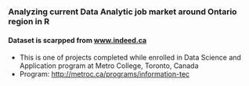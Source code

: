 ### Analyzing current Data Analytic job market around Ontario region in R
#### Dataset is scarpped from www.indeed.ca
- This is one of projects completed while enrolled in Data Science and Application program at Metro College, Toronto, Canada
- Program: http://metroc.ca/programs/information-tec
